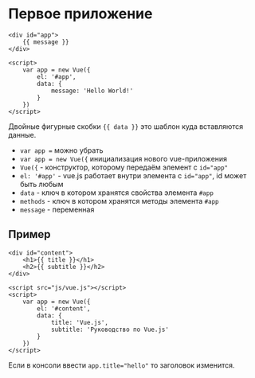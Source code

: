 # Первое приложение

    <div id="app">
        {{ message }}
    </div>

    <script>
        var app = new Vue({
            el: '#app',
            data: {
                message: 'Hello World!'
            }
        })
    </script>

Двойные фигурные скобки `{{ data }}` это шаблон куда вставляются данные.

- `var app =` можно убрать
- `var app = new Vue({` инициализация нового vue-приложения
- `Vue({` - конструктор, которому передаём элемент с `id="app"`
- `el: '#app'` - vue.js работает внутри элемента с `id="app"`, id может быть любым
- `data` - ключ в котором хранятся свойства элемента `#app`
- `methods` - ключ в котором хранятся методы элемента `#app`
- `message` - переменная

## Пример

    <div id="content">
        <h1>{{ title }}</h1>
        <h2>{{ subtitle }}</h2>
    </div>

    <script src="js/vue.js"></script>
    <script>
        var app = new Vue({
            el: '#content',
            data: {
                title: 'Vue.js',
                subtitle: 'Руководство по Vue.js'
            }
        })
    </script>

Если в консоли ввести `app.title="hello"` то заголовок изменится.
